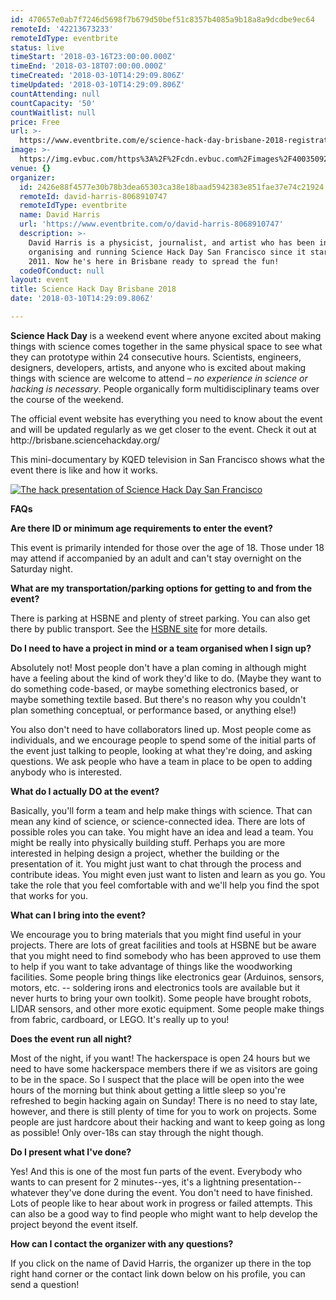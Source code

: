 ```yaml
---
id: 470657e0ab7f7246d5698f7b679d50bef51c8357b4085a9b18a8a9dcdbe9ec64
remoteId: '42213673233'
remoteIdType: eventbrite
status: live
timeStart: '2018-03-16T23:00:00.000Z'
timeEnd: '2018-03-18T07:00:00.000Z'
timeCreated: '2018-03-10T14:29:09.806Z'
timeUpdated: '2018-03-10T14:29:09.806Z'
countAttending: null
countCapacity: '50'
countWaitlist: null
price: Free
url: >-
  https://www.eventbrite.com/e/science-hack-day-brisbane-2018-registration-42213673233?aff=ebapi
image: >-
  https://img.evbuc.com/https%3A%2F%2Fcdn.evbuc.com%2Fimages%2F40035092%2F139787410907%2F1%2Foriginal.jpg?s=8a7778b3a18c5b31ba1f8f40d7fc9327
venue: {}
organizer:
  id: 2426e88f4577e30b78b3dea65303ca38e18baad5942383e851fae37e74c21924
  remoteId: david-harris-8068910747
  remoteIdType: eventbrite
  name: David Harris
  url: 'https://www.eventbrite.com/o/david-harris-8068910747'
  description: >-
    David Harris is a physicist, journalist, and artist who has been involved in
    organising and running Science Hack Day San Francisco since it started in
    2011. Now he's here in Brisbane ready to spread the fun!
  codeOfConduct: null
layout: event
title: Science Hack Day Brisbane 2018
date: '2018-03-10T14:29:09.806Z'

---
```

<P><SPAN><STRONG>Science Hack Day</STRONG> is a weekend event where anyone excited about making things with science comes together in the same physical space to see what they can prototype within 24 consecutive hours. Scientists, engineers, designers, developers, artists, and anyone who is excited about making things with science are welcome to attend – <EM>no experience in science or hacking is necessary</EM>. People organically form multidisciplinary teams over the course of the weekend.</SPAN></P>
<P><SPAN>The official event website has everything you need to know about the event and will be updated regularly as we get closer to the event. Check it out at http://brisbane.sciencehackday.org/<BR></SPAN></P>
<P><SPAN>This mini-documentary by KQED television in San Francisco shows what the event there is like and how it works.</SPAN></P>
<P><A HREF="https://youtu.be/Dzb_QCYxi3I" TARGET="_blank" REL="noreferrer noopener nofollow noopener noreferrer nofollow"><SPAN><IMG ALT="The hack presentation of Science Hack Day San Francisco" SRC="https://cdn.evbuc.com/eventlogos/138815701/shdsfvideostill.jpg"></SPAN></IMG></A> <BR></P>
<P><STRONG>FAQs</STRONG></P>
<P><STRONG>Are there ID or minimum age requirements to enter the event?</STRONG></P>
<P>This event is primarily intended for those over the age of 18. Those under 18 may attend if accompanied by an adult and can't stay overnight on the Saturday night.<BR></P>
<P><STRONG>What are my transportation/parking options for getting to and from the event?</STRONG></P>
<P>There is parking at HSBNE and plenty of street parking. You can also get there by public transport. See the <A HREF="http://hsbne.org/thespace.html" TARGET="_blank" REL="noreferrer noopener nofollow noopener noreferrer nofollow">HSBNE site</A> for more details.<BR></P>
<P><STRONG>Do I need to have a project in mind or a team organised when I sign up?</STRONG></P>
<P>Absolutely not! Most people don't have a plan coming in although might have a feeling about the kind of work they'd like to do. (Maybe they want to do something code-based, or maybe something electronics based, or maybe something textile based. But there's no reason why you couldn't plan something conceptual, or performance based, or anything else!)</P>
<P>You also don't need to have collaborators lined up. Most people come as individuals, and we encourage people to spend some of the initial parts of the event just talking to people, looking at what they're doing, and asking questions. We ask people who have a team in place to be open to adding anybody who is interested.</P>
<P><STRONG>What do I actually DO at the event?</STRONG></P>
<P>Basically, you'll form a team and help make things with science. That can mean any kind of science, or science-connected idea. There are lots of possible roles you can take. You might have an idea and lead a team. You might be really into physically building stuff. Perhaps you are more interested in helping design a project, whether the building or the presentation of it. You might just want to chat through the process and contribute ideas. You might even just want to listen and learn as you go. You take the role that you feel comfortable with and we'll help you find the spot that works for you.</P>
<P><STRONG>What can I bring into the event?</STRONG></P>
<P>We encourage you to bring materials that you might find useful in your projects. There are lots of great facilities and tools at HSBNE but be aware that you might need to find somebody who has been approved to use them to help if you want to take advantage of things like the woodworking facilities. Some people bring things like electronics gear (Arduinos, sensors, motors, etc. -- soldering irons and electronics tools are available but it never hurts to bring your own toolkit). Some people have brought robots, LIDAR sensors, and other more exotic equipment. Some people make things from fabric, cardboard, or LEGO. It's really up to you!<BR></P>
<P><STRONG>Does the event run all night?</STRONG></P>
<P>Most of the night, if you want! The hackerspace is open 24 hours but we need to have some hackerspace members there if we as visitors are going to be in the space. So I suspect that the place will be open into the wee hours of the morning but think about getting a little sleep so you're refreshed to begin hacking again on Sunday! There is no need to stay late, however, and there is still plenty of time for you to work on projects. Some people are just hardcore about their hacking and want to keep going as long as possible! Only over-18s can stay through the night though.</P>
<P><STRONG>Do I present what I've done?</STRONG></P>
<P>Yes! And this is one of the most fun parts of the event. Everybody who wants to can present for 2 minutes--yes, it's a lightning presentation--whatever they've done during the event. You don't need to have finished. Lots of people like to hear about work in progress or failed attempts. This can also be a good way to find people who might want to help develop the project beyond the event itself.</P>
<P><STRONG>How can I contact the organizer with any questions?</STRONG></P>
<P>If you click on the name of David Harris, the organizer up there in the top right hand corner or the contact link down below on his profile, you can send a question!<BR></P>
